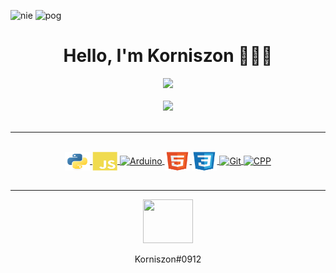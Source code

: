 ![nie](https://github-readme-stats.vercel.app/api?username=Korniszonn&show_icons=true&theme=radical)
![pog](https://github-readme-stats.vercel.app/api/top-langs/?username=Korniszonn&theme=radical)
<div align="center">
  <h1>Hello, I'm Korniszon 👋👋👋</h1>
</div>

<div align="center">
  <a href="https://github.com/Korniszonn">
  <img height="180em" src="https://github-readme-stats.vercel.app/api?username=Korniszonn&show_icons=true&bg_color=linear-gradient,020024,090979&border_color=000000&include_all_commits=true&count_private=true"/><br/><br/>
  <img height="180em" src="https://github-readme-stats.vercel.app/api/top-langs/?username=Korniszonn&layout=compact&langs_count=7&bg_color=linear-gradient,020024,090979&border_color=000000"/><br/><br/>
</div><hr/>
  
<div align="center" style="display: inline_block"><br>
  <img align="center" alt="Python" height="30" width="40" src="https://raw.githubusercontent.com/devicons/devicon/master/icons/python/python-original.svg">
  <img align="center" alt="JS" height="30" width="40" src="https://raw.githubusercontent.com/devicons/devicon/master/icons/javascript/javascript-plain.svg">
  <img align="center" alt="Arduino" height="30" width="40" src="https://cdn.worldvectorlogo.com/logos/arduino-1.svg">
  <img align="center" alt="HTML" height="30" width="40" src="https://raw.githubusercontent.com/devicons/devicon/master/icons/html5/html5-original.svg">
  <img align="center" alt="CSS" height="30" width="40" src="https://raw.githubusercontent.com/devicons/devicon/master/icons/css3/css3-original.svg">
  <img align="center" alt="Git" height="30" width="40" src="https://www.vectorlogo.zone/logos/git-scm/git-scm-icon.svg">
  <img align="center" alt="CPP" height="30" width="40" src="https://cdn.worldvectorlogo.com/logos/c.svg">
</div><br/><hr/>

<p align="center">
  <a href="https://discord.com/users/616327755105042453">
    <img src="https://cdn.jsdelivr.net/npm/simple-icons@3.0.1/icons/discord.svg" height="70" width="80">
  </a
</p>
    
<p align="center">
  Korniszon#0912
</p>
